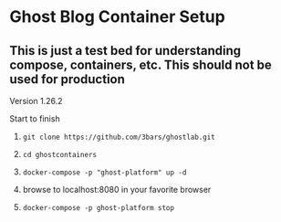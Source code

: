 # Ghost Blog Container Setup

## This is just a test bed for understanding compose, containers, etc. This should not be used for production

Version 1.26.2

Start to finish

1. `git clone https://github.com/3bars/ghostlab.git`

2. `cd ghostcontainers`

3. `docker-compose -p "ghost-platform" up -d`

4.  browse to localhost:8080 in your favorite browser

5. `docker-compose -p ghost-platform stop`
